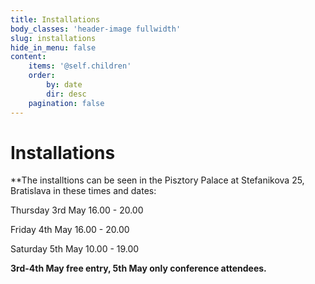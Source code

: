 ```yaml
---
title: Installations
body_classes: 'header-image fullwidth'
slug: installations
hide_in_menu: false
content:
    items: '@self.children'
    order:
        by: date
        dir: desc
    pagination: false
---
```


# Installations
**The installtions can be seen in the Pisztory Palace at Stefanikova 25, Bratislava in these times and dates:

Thursday 3rd May 16.00 - 20.00

Friday 4th May 16.00 - 20.00

Saturday 5th May 10.00 - 19.00

**3rd-4th May free entry, 5th May only conference attendees.**
